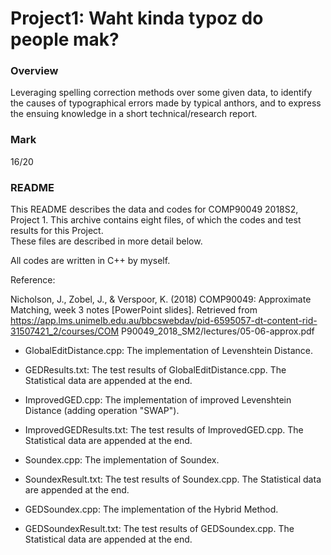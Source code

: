 # Project1: Waht kinda typoz do people mak?
### Overview

Leveraging spelling correction methods over some given data, to identify the causes of typographical errors made by typical anthors, and to express the ensuing knowledge in a short technical/research report.


### Mark
16/20

### README

This README describes the data and codes for COMP90049 2018S2, Project 1. 
This archive contains eight files, of which the codes and test results for this Project.  
These files are described in more detail below.

All codes are written in C++ by myself.


Reference:

Nicholson, J., Zobel, J., & Verspoor, K. (2018) COMP90049: Approximate Matching, week 3 notes [PowerPoint slides]. 
	Retrieved from https://app.lms.unimelb.edu.au/bbcswebdav/pid-6595057-dt-content-rid-31507421_2/courses/COM
P90049_2018_SM2/lectures/05-06-approx.pdf

  - GlobalEditDistance.cpp: The implementation of Levenshtein Distance.

  - GEDResults.txt: The test results of GlobalEditDistance.cpp. The Statistical data are appended at the end.

  - ImprovedGED.cpp: The implementation of improved Levenshtein Distance (adding operation "SWAP").

  - ImprovedGEDResults.txt: The test results of ImprovedGED.cpp. The Statistical data are appended at the end.

  - Soundex.cpp: The implementation of Soundex.

  - SoundexResult.txt: The test results of Soundex.cpp. The Statistical data are appended at the end.

  - GEDSoundex.cpp: The implementation of the Hybrid Method.

  - GEDSoundexResult.txt: The test results of GEDSoundex.cpp. The Statistical data are appended at the end.
